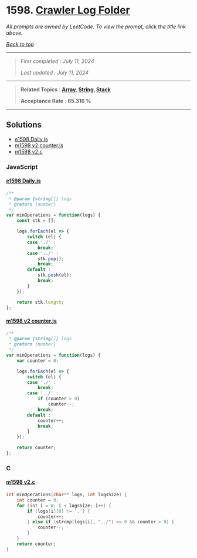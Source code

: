 # 1598. [Crawler Log Folder](<https://leetcode.com/problems/crawler-log-folder>)

*All prompts are owned by LeetCode. To view the prompt, click the title link above.*

*[Back to top](<../README.md>)*

------

> *First completed : July 11, 2024*
>
> *Last updated : July 11, 2024*

------

> **Related Topics** : **[Array](<by_topic/Array.md>), [String](<by_topic/String.md>), [Stack](<by_topic/Stack.md>)**
>
> **Acceptance Rate** : **65.316 %**

------

## Solutions

- [e1598 Daily.js](<../my-submissions/e1598 Daily.js>)
- [m1598 v2 counter.js](<../my-submissions/m1598 v2 counter.js>)
- [m1598 v2.c](<../my-submissions/m1598 v2.c>)
### JavaScript
#### [e1598 Daily.js](<../my-submissions/e1598 Daily.js>)
```JavaScript
/**
 * @param {string[]} logs
 * @return {number}
 */
var minOperations = function(logs) {
    const stk = [];

    logs.forEach(el => {
        switch (el) {
        case './' :
            break;
        case '../' :
            stk.pop();
            break;
        default :
            stk.push(el);
            break;
        }
    });

    return stk.length;
};
```

#### [m1598 v2 counter.js](<../my-submissions/m1598 v2 counter.js>)
```JavaScript
/**
 * @param {string[]} logs
 * @return {number}
 */
var minOperations = function(logs) {
    var counter = 0;

    logs.forEach(el => {
        switch (el) {
        case './' :
            break;
        case '../' :
            if (counter > 0)
                counter--;
            break;
        default :
            counter++;
            break;
        }
    });

    return counter;
};
```

### C
#### [m1598 v2.c](<../my-submissions/m1598 v2.c>)
```C
int minOperations(char** logs, int logsSize) {
    int counter = 0;
    for (int i = 0; i < logsSize; i++) {
        if (logs[i][0] != '.') {
            counter++;
        } else if (strcmp(logs[i], "../") == 0 && counter > 0) {
            counter--;
        }
    }
    return counter;
}
```

